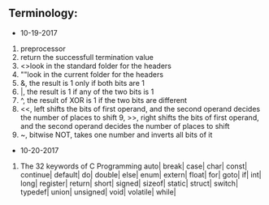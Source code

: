 Terminology:
-----------------
* 10-19-2017
1. preprocessor
2. return the successfull termination value
3. <>look in the standard folder for the headers
4. ""look in the current folder for the headers
5. &, the result is 1 only if both bits are 1
6. |, the result is 1 if any of the two bits is 1
7. ^, the result of XOR is 1 if the two bits are different
8. <<, left shifts the bits of first operand, and the second operand decides the number of places to shift
9, >>, right shifts the bits of first operand, and the second operand decides the number of places to shift
10. ~, bitwise NOT, takes one number and inverts all bits of it

* 10-20-2017
1. The 32 keywords of C Programming
   auto|       break|    case|     char|     const|     continue|
   default|    do|       double|   else|     enum|      extern|
   float|      for|      goto|     if|       int|       long|
   register|   return|   short|    signed|   sizeof|    static|
   struct|     switch|   typedef|  union|    unsigned|  void|
   volatile|   while| 
